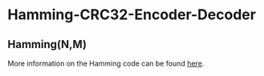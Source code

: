 # Hamming-CRC32-Encoder-Decoder
## Hamming(N,M)
More information on the Hamming code can be found [here](https://yiweimao.github.io/blog/hamming/).
